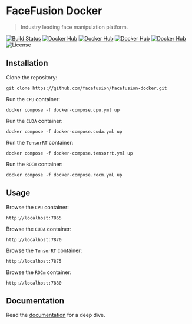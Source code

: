 FaceFusion Docker
=================

> Industry leading face manipulation platform.

[![Build Status](https://img.shields.io/github/actions/workflow/status/facefusion/facefusion-docker/ci.yml.svg?branch=master)](https://github.com/facefusion/facefusion-docker/actions?query=workflow:ci)
[![Docker Hub](https://img.shields.io/docker/v/facefusion/facefusion/3.4.1-cpu?label=docker-hub)](https://hub.docker.com/r/facefusion/facefusion/tags?name=3.4.1-cpu)
[![Docker Hub](https://img.shields.io/docker/v/facefusion/facefusion/3.4.1-cuda?label=docker-hub)](https://hub.docker.com/r/facefusion/facefusion/tags?name=3.4.1-cuda)
[![Docker Hub](https://img.shields.io/docker/v/facefusion/facefusion/3.4.1-tensorrt?label=docker-hub)](https://hub.docker.com/r/facefusion/facefusion/tags?name=3.4.1-tensorrt)
[![Docker Hub](https://img.shields.io/docker/v/facefusion/facefusion/3.4.1-rocm?label=docker-hub)](https://hub.docker.com/r/facefusion/facefusion/tags?name=3.4.1-rocm)
![License](https://img.shields.io/badge/license-OpenRAIL--S-green)


Installation
------------

Clone the repository:

```
git clone https://github.com/facefusion/facefusion-docker.git
```

Run the `CPU` container:

```
docker compose -f docker-compose.cpu.yml up
```

Run the `CUDA` container:

```
docker compose -f docker-compose.cuda.yml up
```

Run the `TensorRT` container:

```
docker compose -f docker-compose.tensorrt.yml up
```

Run the `ROCm` container:

```
docker compose -f docker-compose.rocm.yml up
```


Usage
-----

Browse the `CPU` container:

```
http://localhost:7865
```

Browse the `CUDA` container:

```
http://localhost:7870
```

Browse the `TensorRT` container:

```
http://localhost:7875
```

Browse the `ROCm` container:

```
http://localhost:7880
```


Documentation
-------------

Read the [documentation](https://docs.facefusion.io) for a deep dive.
